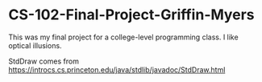 # CS-102-Final-Project-Griffin-Myers

This was my final project for a college-level programming class. I like optical illusions.

StdDraw comes from https://introcs.cs.princeton.edu/java/stdlib/javadoc/StdDraw.html
